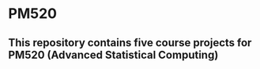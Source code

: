 # PM520
## This repository contains five course projects for PM520 (Advanced Statistical Computing)
